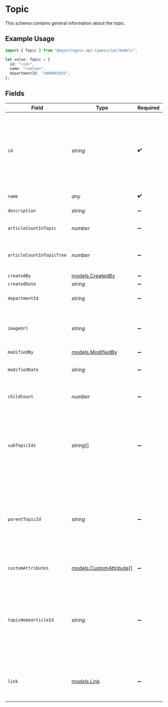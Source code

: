 # Topic

This schema contains general information about the topic.

## Example Usage

```typescript
import { Topic } from "@egain/egain-api-typescript/models";

let value: Topic = {
  id: "<id>",
  name: "<value>",
  departmentId: "1000001035",
};
```

## Fields

| Field                                                                                                                                                 | Type                                                                                                                                                  | Required                                                                                                                                              | Description                                                                                                                                           | Example                                                                                                                                               |
| ----------------------------------------------------------------------------------------------------------------------------------------------------- | ----------------------------------------------------------------------------------------------------------------------------------------------------- | ----------------------------------------------------------------------------------------------------------------------------------------------------- | ----------------------------------------------------------------------------------------------------------------------------------------------------- | ----------------------------------------------------------------------------------------------------------------------------------------------------- |
| `id`                                                                                                                                                  | *string*                                                                                                                                              | :heavy_check_mark:                                                                                                                                    | The alphanumeric ID of the topic.<br><br>A topic ID is composed of a 4-letter prefix, followed by a dash and 4-15 digits.                             |                                                                                                                                                       |
| `name`                                                                                                                                                | *any*                                                                                                                                                 | :heavy_check_mark:                                                                                                                                    | The name of the topic.                                                                                                                                |                                                                                                                                                       |
| `description`                                                                                                                                         | *string*                                                                                                                                              | :heavy_minus_sign:                                                                                                                                    | A description of the topic.                                                                                                                           |                                                                                                                                                       |
| `articleCountInTopic`                                                                                                                                 | *number*                                                                                                                                              | :heavy_minus_sign:                                                                                                                                    | Number of articles in this topic.                                                                                                                     |                                                                                                                                                       |
| `articleCountInTopicTree`                                                                                                                             | *number*                                                                                                                                              | :heavy_minus_sign:                                                                                                                                    | Number of articles in this topic and all sub-topics.                                                                                                  |                                                                                                                                                       |
| `createdBy`                                                                                                                                           | [models.CreatedBy](../models/createdby.md)                                                                                                            | :heavy_minus_sign:                                                                                                                                    | N/A                                                                                                                                                   |                                                                                                                                                       |
| `createdDate`                                                                                                                                         | *string*                                                                                                                                              | :heavy_minus_sign:                                                                                                                                    | N/A                                                                                                                                                   |                                                                                                                                                       |
| `departmentId`                                                                                                                                        | *string*                                                                                                                                              | :heavy_minus_sign:                                                                                                                                    | ID of the topic's department.                                                                                                                         | 1000001035                                                                                                                                            |
| `imageUrl`                                                                                                                                            | *string*                                                                                                                                              | :heavy_minus_sign:                                                                                                                                    | The URL of an image to be associated with the topic.                                                                                                  |                                                                                                                                                       |
| `modifiedBy`                                                                                                                                          | [models.ModifiedBy](../models/modifiedby.md)                                                                                                          | :heavy_minus_sign:                                                                                                                                    | N/A                                                                                                                                                   |                                                                                                                                                       |
| `modifiedDate`                                                                                                                                        | *string*                                                                                                                                              | :heavy_minus_sign:                                                                                                                                    | The date on which the topic was last modified.                                                                                                        |                                                                                                                                                       |
| `childCount`                                                                                                                                          | *number*                                                                                                                                              | :heavy_minus_sign:                                                                                                                                    | Number of sub-topics below this topic.                                                                                                                |                                                                                                                                                       |
| `subTopicIds`                                                                                                                                         | *string*[]                                                                                                                                            | :heavy_minus_sign:                                                                                                                                    | Array with the list of sub-topics. <br><br>Valid IDs are composed of a 2-4 letter prefix, followed by a dash and 4-15 digits.                         |                                                                                                                                                       |
| `parentTopicId`                                                                                                                                       | *string*                                                                                                                                              | :heavy_minus_sign:                                                                                                                                    | ID of the parent topic. -1 if it is the root topic. <br><br>Valid IDs are composed of a 2-4 letter prefix, followed by a dash and 4-15 digits.        |                                                                                                                                                       |
| `customAttributes`                                                                                                                                    | [models.CustomAttribute](../models/customattribute.md)[]                                                                                              | :heavy_minus_sign:                                                                                                                                    | Custom attributes for the Topic.                                                                                                                      |                                                                                                                                                       |
| `topicHomeArticleId`                                                                                                                                  | *string*                                                                                                                                              | :heavy_minus_sign:                                                                                                                                    | The ID of the article used as the home page of this topic. <br><br>Valid IDs are composed of a 2-4 letter prefix, followed by a dash and 4-15 digits. |                                                                                                                                                       |
| `link`                                                                                                                                                | [models.Link](../models/link.md)                                                                                                                      | :heavy_minus_sign:                                                                                                                                    | Defines the relationship between this resource and another object.                                                                                    |                                                                                                                                                       |